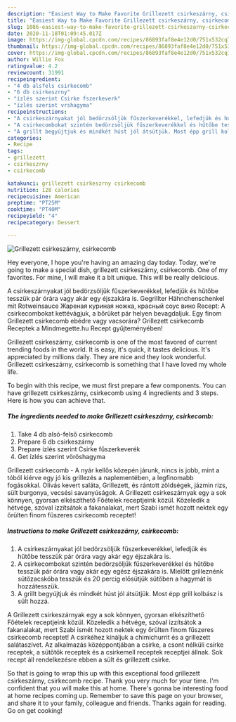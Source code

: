 ```yaml
---
description: "Easiest Way to Make Favorite Grillezett csirkeszárny, csirkecomb"
title: "Easiest Way to Make Favorite Grillezett csirkeszárny, csirkecomb"
slug: 1086-easiest-way-to-make-favorite-grillezett-csirkeszarny-csirkecomb
date: 2020-11-18T01:09:45.017Z
image: https://img-global.cpcdn.com/recipes/86893faf8e4e12d0/751x532cq70/grillezett-csirkeszarny-csirkecomb-recept-foto.jpg
thumbnail: https://img-global.cpcdn.com/recipes/86893faf8e4e12d0/751x532cq70/grillezett-csirkeszarny-csirkecomb-recept-foto.jpg
cover: https://img-global.cpcdn.com/recipes/86893faf8e4e12d0/751x532cq70/grillezett-csirkeszarny-csirkecomb-recept-foto.jpg
author: Willie Fox
ratingvalue: 4.2
reviewcount: 31991
recipeingredient:
- "4 db alsfels csirkecomb"
- "6 db csirkeszrny"
- "ízlés szerint Csirke fszerkeverk"
- "ízlés szerint vrshagyma"
recipeinstructions:
- "A csirkeszárnyakat jól bedörzsöljük fűszerkeverékkel, lefedjük és hűtőbe tesszük pár órára vagy akár egy éjszakára is."
- "A csirkecombokat szintén bedörzsöljük fűszerkeverékkel és hűtőbe tesszük pár órára vagy akár egy egész éjszakára is. Mielőtt grilleznénk sütőzacskóba tesszük és 20 percig elősütjük sütőben a hagymát is hozzátesszük."
- "A grillt begyújtjuk és mindkét húst jól átsütjük. Most épp grill kolbász is sült hozzá."
categories:
- Recipe
tags:
- grillezett
- csirkeszrny
- csirkecomb

katakunci: grillezett csirkeszrny csirkecomb 
nutrition: 128 calories
recipecuisine: American
preptime: "PT25M"
cooktime: "PT40M"
recipeyield: "4"
recipecategory: Dessert

---
```



![Grillezett csirkeszárny, csirkecomb](https://img-global.cpcdn.com/recipes/86893faf8e4e12d0/751x532cq70/grillezett-csirkeszarny-csirkecomb-recept-foto.jpg)

Hey everyone, I hope you're having an amazing day today. Today, we're going to make a special dish, grillezett csirkeszárny, csirkecomb. One of my favorites. For mine, I will make it a bit unique. This will be really delicious.

A csirkeszárnyakat jól bedörzsöljük fűszerkeverékkel, lefedjük és hűtőbe tesszük pár órára vagy akár egy éjszakára is. Gegrillter Hähnchenschenkel mit Rotweinsauce Жареная куриная ножка, красный соус вино Recept: A csirkecombokat kettévágjuk, a bőrüket pár helyen bevagdaljuk. Egy finom Grillezett csirkecomb ebédre vagy vacsorára? Grillezett csirkecomb Receptek a Mindmegette.hu Recept gyűjteményében!

Grillezett csirkeszárny, csirkecomb is one of the most favored of current trending foods in the world. It is easy, it's quick, it tastes delicious. It's appreciated by millions daily. They are nice and they look wonderful. Grillezett csirkeszárny, csirkecomb is something that I have loved my whole life.


To begin with this recipe, we must first prepare a few components. You can have grillezett csirkeszárny, csirkecomb using 4 ingredients and 3 steps. Here is how you can achieve that.

<!--inarticleads1-->

##### The ingredients needed to make Grillezett csirkeszárny, csirkecomb:

1. Take 4 db alsó-felső csirkecomb
1. Prepare 6 db csirkeszárny
1. Prepare ízlés szerint Csirke fűszerkeverék
1. Get ízlés szerint vöröshagyma


Grillezett csirkecomb - A nyár kellős közepén járunk, nincs is jobb, mint a tóból kiérve egy jó kis grillezés a naplementében, a legfinomabb fogásokkal. Olívás kevert saláta, Grillezett, és rántott zöldségek, jázmin rizs, sült burgonya, vecsési savanyúságok. A Grillezett csirkeszárnyak egy a sok könnyen, gyorsan elkészíthető Főételek receptjeink közül. Közeledik a hétvége, szóval izzítsátok a fakanalakat, mert Szabi ismét hozott nektek egy őrülten finom fűszeres csirkecomb receptet! 

<!--inarticleads2-->

##### Instructions to make Grillezett csirkeszárny, csirkecomb:

1. A csirkeszárnyakat jól bedörzsöljük fűszerkeverékkel, lefedjük és hűtőbe tesszük pár órára vagy akár egy éjszakára is.
1. A csirkecombokat szintén bedörzsöljük fűszerkeverékkel és hűtőbe tesszük pár órára vagy akár egy egész éjszakára is. Mielőtt grilleznénk sütőzacskóba tesszük és 20 percig elősütjük sütőben a hagymát is hozzátesszük.
1. A grillt begyújtjuk és mindkét húst jól átsütjük. Most épp grill kolbász is sült hozzá.


A Grillezett csirkeszárnyak egy a sok könnyen, gyorsan elkészíthető Főételek receptjeink közül. Közeledik a hétvége, szóval izzítsátok a fakanalakat, mert Szabi ismét hozott nektek egy őrülten finom fűszeres csirkecomb receptet! A csirkéhez kínáljuk a chimichurrit és a grillezett salátaszívet. Az alkalmazás középpontjában a csirke, a csont nélküli csirke receptek, a sütőtök receptek és a csirkemell receptek receptjei állnak. Sok recept áll rendelkezésre ebben a sült és grillezett csirke. 

So that is going to wrap this up with this exceptional food grillezett csirkeszárny, csirkecomb recipe. Thank you very much for your time. I'm confident that you will make this at home. There's gonna be interesting food at home recipes coming up. Remember to save this page on your browser, and share it to your family, colleague and friends. Thanks again for reading. Go on get cooking!
